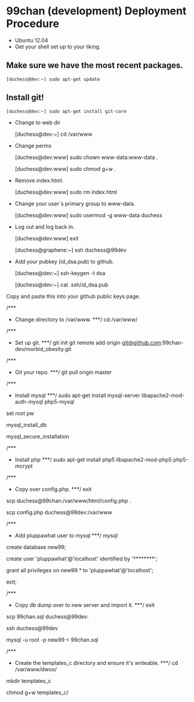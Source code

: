 99chan (development) Deployment Procedure
=========================================
* Ubuntu 12.04
* Get your shell set up to your liking.
## Make sure we have the most recent packages.

	[duchess@dev:~] sudo apt-get update

## Install git!

	[duchess@dev:~] sudo apt-get install git-core

* Change to web dir

	[duchess@dev:~] cd /var/www

* Change perms

	[duchess@dev:www] sudo chown www-data:www-data .

	[duchess@dev:www] sudo chmod g+w .

* Remove index.html.

	[duchess@dev:www] sudo rm index.html

* Change your user`s primary group to www-data.

	[duchess@dev:www] sudo usermod -g www-data duchess

* Log out and log back in.

	[duchess@dev:www] exit

	[duchess@graphene:~] ssh duchess@99dev

* Add your pubkey (id_dsa.pub) to github.

	[duchess@dev:~] ssh-keygen -t dsa

	[duchess@dev:~] cat .ssh/id_dsa.pub

Copy and paste this into your github public keys page.

/***
  * Change directory to /var/www.
***/
cd /var/www/

/***
  * Set up git.
***/
git init
git remote add origin git@github.com:99chan-dev/morbid_obesity.git

/***
  * Git your repo.
***/
git pull origin master

/***
  * Install mysql
***/
sudo apt-get install mysql-server libapache2-mod-auth-mysql php5-mysql

set root pw

mysql_install_db

mysql_secure_installation

/***
  * Install php
***/
sudo apt-get install php5 libapache2-mod-php5 php5-mcrypt

/***
  * Copy over config.php.
***/
exit

scp duchess@99chan:/var/www/html/config.php .

scp config.php duchess@99dev:/var/www

/***
  * Add pluppawhat user to mysql
***/
mysql

create database new99;

create user 'pluppawhat'@'localhost' identified by '********';

grant all privileges on new99.* to 'pluppawhat'@'localhost';

exit;

/***
  * Copy db dump over to new server and import it.
***/
exit

scp 99chan.sql duchess@99dev:

ssh duchess@99dev

mysql -u root -p new99 < 99chan.sql

/***
  * Create the templates_c directory and ensure it's writeable.
***/
cd /var/www/dwoo/

mkdir templates_c

chmod g+w templates_c/
